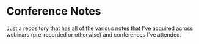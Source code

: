 # Conference Notes
Just a repository that has all of the various notes that I've acquired across webinars (pre-recorded or otherwise) and conferences I've attended.